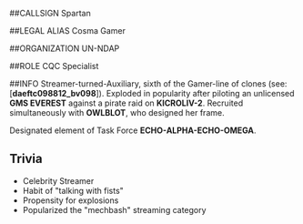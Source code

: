 ##CALLSIGN
Spartan

##LEGAL ALIAS
Cosma Gamer

##ORGANIZATION
UN-NDAP

##ROLE
CQC Specialist

##INFO
Streamer-turned-Auxiliary, sixth of the Gamer-line of clones (see: [**daeftc098812_bv098**]).  Exploded in popularity after piloting an unlicensed **GMS EVEREST** against a pirate raid on **KICROLIV-2**.  Recruited simultaneously with **OWLBLOT**, who designed her frame.

Designated element of Task Force **ECHO-ALPHA-ECHO-OMEGA**.

## Trivia

- Celebrity Streamer
- Habit of "talking with fists"
- Propensity for explosions
- Popularized the "mechbash" streaming category